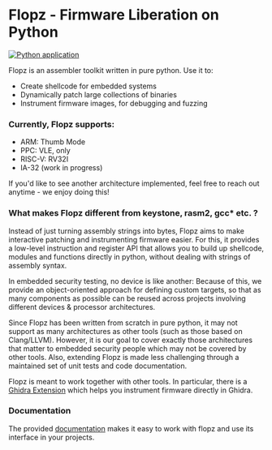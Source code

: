 # Flopz - Firmware Liberation on Python
[![Python application](https://github.com/Flopz-Project/flopz/actions/workflows/python-app.yml/badge.svg)](https://github.com/Flopz-Project/flopz/actions/workflows/python-app.yml)

Flopz is an assembler toolkit written in pure python. Use it to:
- Create shellcode for embedded systems
- Dynamically patch large collections of binaries
- Instrument firmware images, for debugging and fuzzing

### Currently, Flopz supports:
- ARM: Thumb Mode
- PPC: VLE, only
- RISC-V: RV32I
- IA-32 (work in progress)

If you'd like to see another architecture implemented, feel free to reach out anytime - we enjoy doing this!

### What makes Flopz different from keystone, rasm2, gcc* etc. ?
Instead of just turning assembly strings into bytes, Flopz aims to make interactive patching and instrumenting firmware easier.
For this, it provides a low-level instruction and register API that allows you to build up shellcode, modules and functions directly in python, without dealing with strings of assembly syntax.

In embedded security testing, no device is like another: Because of this, we provide an object-oriented approach for defining custom targets, so that as many components as possible can be reused across projects involving different devices & processor architectures.

Since Flopz has been written from scratch in pure python, it may not support as many architectures as other tools (such as those based on Clang/LLVM).
However, it is our goal to cover exactly those architectures that matter to embedded security people which may not be covered by other tools.
Also, extending Flopz is made less challenging through a maintained set of unit tests and code documentation.

Flopz is meant to work together with other tools. In particular, there is a [Ghidra Extension](https://github.com/Flopz-Project/flopz-ghidra) which helps you instrument firmware directly in Ghidra.

### Documentation
The provided [documentation](https://flopz-project.github.io/flopz) makes it easy to work with flopz and use its interface in your projects.
